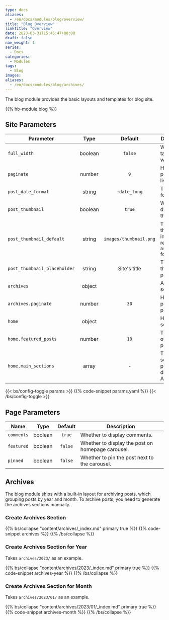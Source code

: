 ```yaml
---
type: docs
aliases:
  - /en/docs/modules/blog/overview/
title: "Blog Overview"
linkTitle: "Overview"
date: 2023-03-31T15:45:47+08:00
draft: false
nav_weight: 1
series:
  - Docs
categories:
  - Modules
tags:
  - Blog
images:
aliases:
  - /en/docs/modules/blog/archives/
---
```


The blog module provides the basic layouts and templates for blog site.

<!--more-->

{{% hb-module blog %}}

## Site Parameters

| Parameter                    |  Type   |        Default         | Description                                              |
| ---------------------------- | :-----: | :--------------------: | -------------------------------------------------------- |
| `full_width`                 | boolean |        `false`         | Whether take full width.                                 |
| `paginate`                   | number  |          `9`           | How many posts per list page.                            |
| `post_date_format`           | string  |      `:date_long`      | The date format.                                         |
| `post_thumbnail`             | boolean |         `true`         | Whether to display thumbnail.                            |
| `post_thumbnail_default`     | string  | `images/thumbnail.png` | The default thumbnail image relative to `assets` folder. |
| `post_thumbnail_placeholder` | string  |      Site's title      | The thumbnail placeholder.                               |
| `archives`                   | object  |                        | Archives settings.                                       |
| `archives.paginate`          | number  |          `30`          | How many posts per page.                                 |
| `home`                       | object  |                        | Homepage settings.                                       |
| `home.featured_posts`        | number  |          `10`          | The number of featured posts.                            |
| `home.main_sections`         |  array  |           -            | The main sections of posts, default to ALL.              |

{{< bs/config-toggle params >}}
{{% code-snippet params.yaml %}}
{{< /bs/config-toggle >}}

## Page Parameters

| Name       |  Type   | Default | Description                                       |
| ---------- | :-----: | :-----: | ------------------------------------------------- |
| `comments` | boolean | `true`  | Whether to display comments.                      |
| `featured` | boolean | `false` | Whether to display the post on homepage carousel. |
| `pinned`   | boolean | `false` | Whether to pin the post next to the carousel.     |

## Archives

The blog module ships with a built-in layout for archiving posts, which grouping posts by year and month. To archive posts, you need to generate the archives sections manually.

### Create Archives Section

{{% bs/collapse "content/archives/_index.md" primary true %}}
{{% code-snippet archives %}}
{{% /bs/collapse %}}

### Create Archives Section for Year

Takes `archives/2023/` as an example.

{{% bs/collapse "content/archives/2023/_index.md" primary true %}}
{{% code-snippet archives-year %}}
{{% /bs/collapse %}}

### Create Archives Section for Month

Takes `archives/2023/01/` as an example.

{{% bs/collapse "content/archives/2023/01/_index.md" primary true %}}
{{% code-snippet archives-month %}}
{{% /bs/collapse %}}
